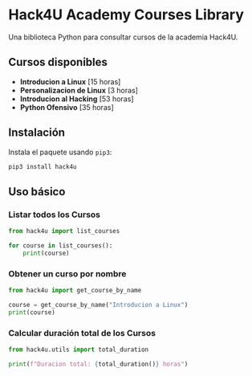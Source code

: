 # Hack4U Academy Courses Library

Una biblioteca Python para consultar cursos de la academia Hack4U.

## Cursos disponibles

- **Introducion a Linux** [15 horas]
- **Personalizacion de Linux** [3 horas]
- **Introducion al Hacking** [53 horas]
- **Python Ofensivo** [35 horas]

## Instalación

Instala el paquete usando `pip3`:

```bash
pip3 install hack4u
```

## Uso básico

### Listar todos los Cursos

```python
from hack4u import list_courses

for course in list_courses():
    print(course)
```

### Obtener un curso por nombre

```python
from hack4u import get_course_by_name

course = get_course_by_name("Introducion a Linux")
print(course)
```

### Calcular duración total de los Cursos

```python
from hack4u.utils import total_duration

print(f"Duracion total: {total_duration()} horas")
```
